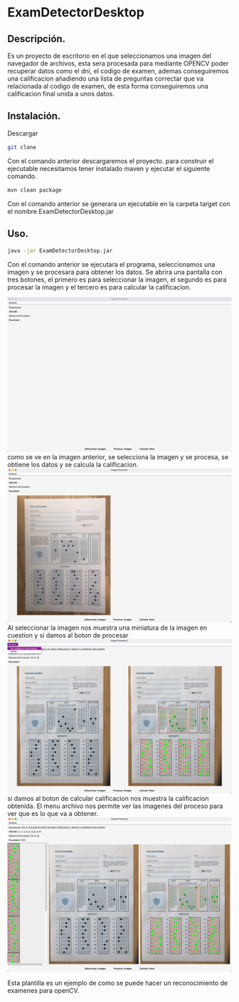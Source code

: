 # ExamDetectorDesktop
## Descripción.
Es un proyecto de escritorio en el que seleccionamos una imagen del navegador de archivos, esta sera procesada para mediante OPENCV poder recuperar datos como el dni, el codigo de examen, ademas conseguiremos una calificacion añadiendo una lista de preguntas correctar que va relacionada al codigo de examen, de esta forma conseguiremos una calificacion final unida a unos datos.
## Instalación.
Descargar
```bash 
git clone
```
Con el comando anterior descargaremos el proyecto. para construir el ejecutable necesitamos tener instalado maven y ejecutar el siguiente comando.
```bash
mvn clean package
```
Con el comando anterior se generara un ejecutable en la carpeta target con el nombre ExamDetectorDesktop.jar

## Uso.
```bash
java -jar ExamDetectorDesktop.jar
```
Con el comando anterior se ejecutara el programa, seleccionamos una imagen y se procesara para obtener los datos.
Se abrira una pantalla con tres botones, el primero es para seleccionar la imagen, el segundo es para procesar la imagen y el tercero es para calcular la calificacion.

![img.png](img.png)
como se ve en la imagen anterior, se selecciona la imagen y se procesa, se obtiene los datos y se calcula la calificacion.
![img_1.png](img_1.png)
Al seleccionar la imagen nos muestra una miniatura de la imagen en cuestion y si damos al boton de procesar 
![img_2.png](img_2.png)
si damos al boton de calcular calificacion nos muestra la calificacion obtenida.
El menu archivo nos permite ver las imagenes del proceso para ver que es lo que va a obtener.
![img_3.png](img_3.png)

Esta plantilla es un ejemplo de como se puede hacer un reconocimiento de examenes para openCV. 
```


